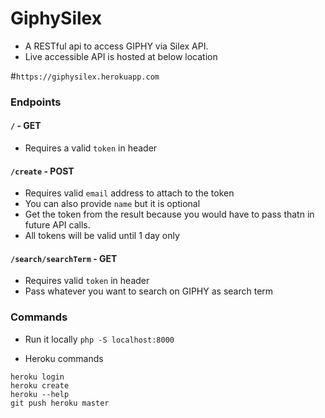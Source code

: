 # GiphySilex
- A RESTful api to access GIPHY via Silex API.
- Live accessible API is hosted at below location

#`https://giphysilex.herokuapp.com`

### Endpoints
#### `/` - GET
- Requires a valid `token` in header

#### `/create` - POST
- Requires valid `email` address to attach to the token
- You can also provide `name` but it is optional
- Get the token from the result because you would have to pass thatn in future API calls.
- All tokens will be valid until 1 day only

#### `/search/searchTerm` - GET
- Requires valid `token` in header
- Pass whatever you want to search on GIPHY as search term

### Commands
- Run it locally
`php -S localhost:8000`

- Heroku commands
```
heroku login
heroku create
heroku --help
git push heroku master
```